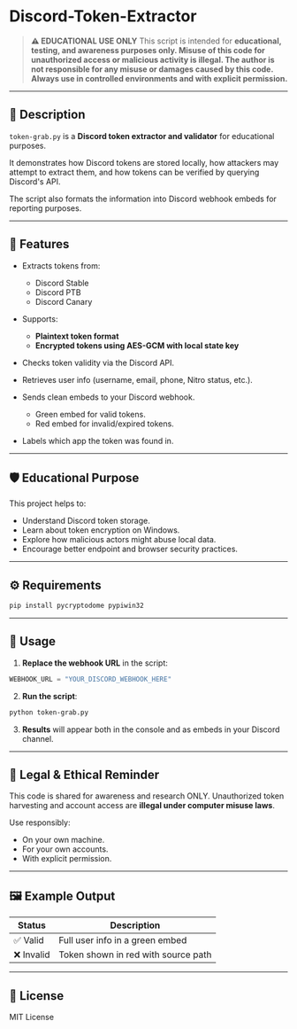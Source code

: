 # Discord-Token-Extractor

> **⚠ EDUCATIONAL USE ONLY**
> This script is intended for **educational, testing, and awareness purposes only.
> Misuse of this code for unauthorized access or malicious activity is illegal. The author is not responsible for any misuse or damages caused by this code.
> Always use in controlled environments and with explicit permission.**

---

## 🎯 Description

`token-grab.py` is a **Discord token extractor and validator** for educational purposes.

It demonstrates how Discord tokens are stored locally, how attackers may attempt to extract them, and how tokens can be verified by querying Discord's API.

The script also formats the information into Discord webhook embeds for reporting purposes.

---

## 🚀 Features

* Extracts tokens from:

  * Discord Stable
  * Discord PTB
  * Discord Canary
* Supports:

  * **Plaintext token format**
  * **Encrypted tokens using AES-GCM with local state key**
* Checks token validity via the Discord API.
* Retrieves user info (username, email, phone, Nitro status, etc.).
* Sends clean embeds to your Discord webhook.

  * Green embed for valid tokens.
  * Red embed for invalid/expired tokens.
* Labels which app the token was found in.

---

## 🛡 Educational Purpose

This project helps to:

* Understand Discord token storage.
* Learn about token encryption on Windows.
* Explore how malicious actors might abuse local data.
* Encourage better endpoint and browser security practices.

---

## ⚙ Requirements

```bash
pip install pycryptodome pypiwin32
```

---

## 🔧 Usage

1. **Replace the webhook URL** in the script:

```python
WEBHOOK_URL = "YOUR_DISCORD_WEBHOOK_HERE"
```

2. **Run the script**:

```bash
python token-grab.py
```

3. **Results** will appear both in the console and as embeds in your Discord channel.

---

## 📜 Legal & Ethical Reminder

This code is shared for awareness and research ONLY.
Unauthorized token harvesting and account access are **illegal under computer misuse laws**.

Use responsibly:

* On your own machine.
* For your own accounts.
* With explicit permission.

---

## 🖼 Example Output

| Status    | Description                         |
| --------- | ----------------------------------- |
| ✅ Valid   | Full user info in a green embed     |
| ❌ Invalid | Token shown in red with source path |

---

## 📝 License

MIT License

